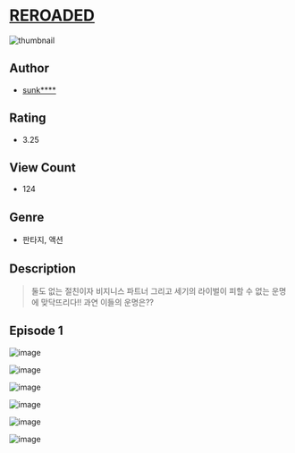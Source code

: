 # [REROADED](https://comic.naver.com/challenge/list?titleId=810843)
![thumbnail](https://image-comic.pstatic.net/user_contents_data/challenge_comic/2023/05/24/344277/upload_7305789885237387577_480x623.jpeg)

## Author
- [sunk****](https://comic.naver.com/artistTitle?id=344277)

## Rating
- 3.25

## View Count
- 124

## Genre
- 판타지, 액션

## Description
> 둘도 없는 절친이자 비지니스 파트너 그리고 세기의 라이벌이 피할 수 없는 운명에 맞닥뜨리다!! 과연 이들의 운명은??


## Episode 1
![image](https://image-comic.pstatic.net/user_contents_data/challenge_comic/2023/05/27/344277/upload_4136102396519724343.jpeg)

![image](https://image-comic.pstatic.net/user_contents_data/challenge_comic/2023/05/27/344277/upload_3689683075705747558.jpeg)

![image](https://image-comic.pstatic.net/user_contents_data/challenge_comic/2023/05/27/344277/upload_7363725578738873953.jpeg)

![image](https://image-comic.pstatic.net/user_contents_data/challenge_comic/2023/05/27/344277/upload_7221866366007402849.jpeg)

![image](https://image-comic.pstatic.net/user_contents_data/challenge_comic/2023/05/27/344277/upload_7364569802678548530.jpeg)

![image](https://image-comic.pstatic.net/user_contents_data/challenge_comic/2023/05/27/344277/upload_3979037131265946167.jpeg)
